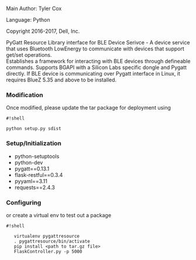 Main Author: Tyler Cox

Language: Python

Copyright 2016-2017, Dell, Inc.

PyGatt Resource Library interface for BLE Device Serivce - A device service that uses Bluetooth LowEnergy to communicate with devices that support get/set operations.  
Establishes a framework for interacting with BLE devices through defineable commands. Supports BGAPI with a Silicon Labs specific dongle and Pygatt directly. If BLE device 
is communicating over Pygatt interface in Linux, it requires BlueZ 5.35 and above to be installed.

### Modification ###

Once modified, please update the tar package for deployment using

```
#!shell

python setup.py sdist
```


### Setup/Initialization ###

 
* python-setuptools
* python-dev
* pygatt==0.13.1
* flask-restful==0.3.4
* pyyaml==3.11
* requests==2.4.3

### Configuring ###


or create a virtual env to test out a package


```
#!shell

   virtualenv pygattresource
   . pygattresource/bin/activate
   pip install <path to tar.gz file>
   FlaskController.py -p 5000
```


